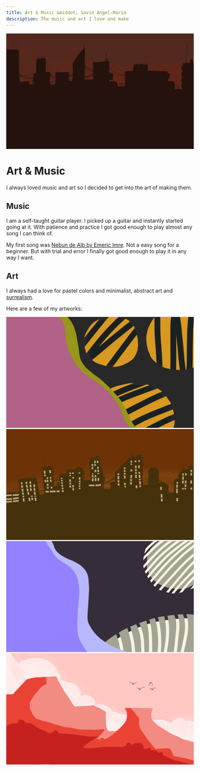 ```yaml
---
title: Art & Music &middot; Savin Angel-Mario
description: The music and art I love and make
---
```


![](static/images/draw.jpg)

# Art & Music

I always loved music and art so I decided to get into
the art of making them.

## Music

I am a self-taught guitar player. I picked up a guitar
and instantly started going at it. With patience and
practice I got good enough to play almost any song I can
think of.

My first song was [Nebun de Alb by Emeric Imre](https://open.spotify.com/track/0PV1q5CrunztEgR6xQcDwt).
Not a easy song for a beginner. But with trial and error
I finally got good enough to play it in any way I want.

## Art

I always had a love for pastel colors and minimalist, abstract
art and [surrealism](https://en.wikipedia.org/wiki/Surrealism).

Here are a few of my artworks:

![](/static/artwork/1.png)
![](/static/artwork/2.png)
![](/static/artwork/3.png)
![](/static/artwork/4.png)
